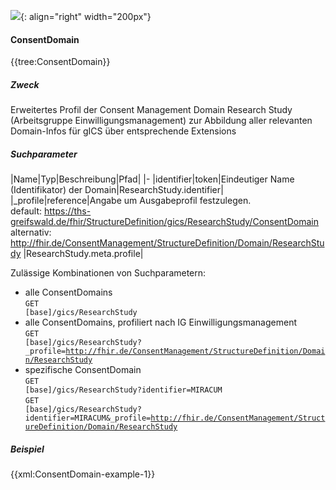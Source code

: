![](https://www.ths-greifswald.de/wp-content/uploads/2019/01/Design-Logo-THS-deutsch-271-padding.png){: align="right" width="200px"}
#### ConsentDomain

{{tree:ConsentDomain}}

##### Zweck
Erweitertes Profil der Consent Management Domain Research Study (Arbeitsgruppe Einwilligungsmanagement) zur Abbildung aller relevanten Domain-Infos für gICS über entsprechende Extensions

##### Suchparameter

|Name|Typ|Beschreibung|Pfad|
|-
|identifier|token|Eindeutiger Name (Identifikator) der Domain|ResearchStudy.identifier|
|_profile|reference|Angabe um Ausgabeprofil festzulegen.<br>default: https://ths-greifswald.de/fhir/StructureDefinition/gics/ResearchStudy/ConsentDomain<br> alternativ: http://fhir.de/ConsentManagement/StructureDefinition/Domain/ResearchStudy |ResearchStudy.meta.profile|

Zulässige Kombinationen von Suchparametern:

* alle ConsentDomains<br><code>GET [base]/gics/ResearchStudy</code>
* alle ConsentDomains, profiliert nach IG Einwilligungsmanagement<br><code>GET [base]/gics/ResearchStudy?_profile=http://fhir.de/ConsentManagement/StructureDefinition/Domain/ResearchStudy</code>
* spezifische ConsentDomain<br><code>GET [base]/gics/ResearchStudy?identifier=MIRACUM</code><br><code>GET [base]/gics/ResearchStudy?identifier=MIRACUM&_profile=http://fhir.de/ConsentManagement/StructureDefinition/Domain/ResearchStudy</code>

##### Beispiel
{{xml:ConsentDomain-example-1}}
